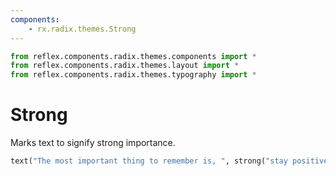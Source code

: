 ```yaml
---
components:
    - rx.radix.themes.Strong
---
```


```python exec
from reflex.components.radix.themes.components import *
from reflex.components.radix.themes.layout import *
from reflex.components.radix.themes.typography import *
```

# Strong

Marks text to signify strong importance.

```python demo
text("The most important thing to remember is, ", strong("stay positive"), ".")
```